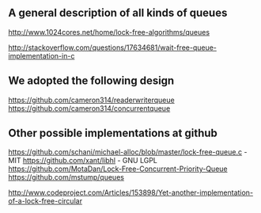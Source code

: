 A general description of all kinds of queues
--------------------------------------------
http://www.1024cores.net/home/lock-free-algorithms/queues

http://stackoverflow.com/questions/17634681/wait-free-queue-implementation-in-c



We adopted the following design
-------------------------------

https://github.com/cameron314/readerwriterqueue
https://github.com/cameron314/concurrentqueue



Other possible implementations at github
----------------------------------------

https://github.com/schani/michael-alloc/blob/master/lock-free-queue.c - MIT
https://github.com/xant/libhl	- GNU LGPL
https://github.com/MotaDan/Lock-Free-Concurrent-Priority-Queue
https://github.com/mstump/queues

http://www.codeproject.com/Articles/153898/Yet-another-implementation-of-a-lock-free-circular
